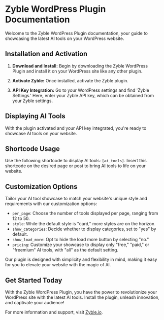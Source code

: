 # Zyble WordPress Plugin Documentation

Welcome to the Zyble WordPress Plugin documentation, your guide to showcasing the latest AI tools on your WordPress website.

## Installation and Activation

1. **Download and Install:** Begin by downloading the Zyble WordPress Plugin and install it on your WordPress site like any other plugin.

2. **Activate Zyble:** Once installed, activate the Zyble plugin.

3. **API Key Integration:** Go to your WordPress settings and find 'Zyble Settings.' Here, enter your Zyble API key, which can be obtained from your Zyble settings.

## Displaying AI Tools

With the plugin activated and your API key integrated, you're ready to showcase AI tools on your website.

## Shortcode Usage

Use the following shortcode to display AI tools: `[ai_tools]`. Insert this shortcode on the desired page or post to bring AI tools to life on your website.

## Customization Options

Tailor your AI tool showcase to match your website's unique style and requirements with our customization options:

- `per_page`: Choose the number of tools displayed per page, ranging from 12 to 50.
- `style`: While the default style is "card," more styles are on the horizon.
- `show_categories`: Decide whether to display categories, set to "yes" by default.
- `show_load_more`: Opt to hide the load more button by selecting "no."
- `pricing`: Customize your showcase to display only "free," "paid," or "freemium" AI tools, with "all" as the default setting.

Our plugin is designed with simplicity and flexibility in mind, making it easy for you to elevate your website with the magic of AI.

## Get Started Today

With the Zyble WordPress Plugin, you have the power to revolutionize your WordPress site with the latest AI tools. Install the plugin, unleash innovation, and captivate your audience!

For more information and support, visit [Zyble.io](https://zyble.io).
